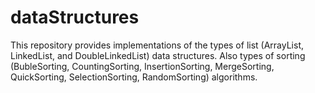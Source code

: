 # dataStructures
This repository provides implementations of the types of list (ArrayList, LinkedList, and DoubleLinkedList) data structures. Also types of sorting (BubleSorting, CountingSorting, InsertionSorting, MergeSorting, QuickSorting, SelectionSorting, RandomSorting) algorithms.